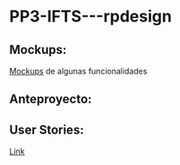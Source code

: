 # PP3-IFTS---rpdesign

## Mockups:
[Mockups](/Mockups) de algunas funcionalidades

## Anteproyecto: 


## User Stories: 
[Link](https://github.com/users/gabrielgus/projects/1)
